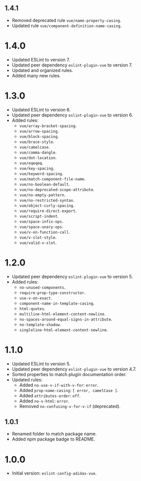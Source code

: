 ## 1.4.1

- Removed deprecated rule `vue/name-property-casing`.
- Updated rule `vue/component-definition-name-casing`.

# 1.4.0

- Updated ESLint to version 7.
- Updated peer dependency `eslint-plugin-vue` to version 7.
- Updated and organized rules.
- Added many new rules.

# 1.3.0

- Updated ESLint to version 6.
- Updated peer dependency `eslint-plugin-vue` to version 6.
- Added rules:
    - `vue/array-bracket-spacing`.
    - `vue/arrow-spacing`.
    - `vue/block-spacing`.
    - `vue/brace-style`.
    - `vue/camelcase`.
    - `vue/comma-dangle`.
    - `vue/dot-location`.
    - `vue/eqeqeq`.
    - `vue/key-spacing`.
    - `vue/keyword-spacing`.
    - `vue/match-component-file-name`.
    - `vue/no-boolean-default`.
    - `vue/no-deprecated-scope-attribute`.
    - `vue/no-empty-pattern`.
    - `vue/no-restricted-syntax`.
    - `vue/object-curly-spacing`.
    - `vue/require-direct-export`.
    - `vue/script-indent`.
    - `vue/space-infix-ops`.
    - `vue/space-unary-ops`.
    - `vue/v-on-function-call`.
    - `vue/v-slot-style`.
    - `vue/valid-v-slot`.

# 1.2.0

- Updated peer dependency `eslint-plugin-vue` to version 5.
- Added rules:
    - `no-unused-components`.
    - `require-prop-type-constructor`.
    - `use-v-on-exact`.
    - `component-name-in-template-casing`.
    - `html-quotes`.
    - `multiline-html-element-content-newline`.
    - `no-spaces-around-equal-signs-in-attribute`.
    - `no-template-shadow`.
    - `singleline-html-element-content-newline`.

# 1.1.0

- Updated ESLint to version 5.
- Updated peer dependency `eslint-plugin-vue` to version 4.7.
- Sorted properties to match plugin documentation order.
- Updated rules:
  - Added `no-use-v-if-with-v-for`: `error`.
  - Added `prop-name-casing`: `[ error, camelCase ]`.
  - Added `attributes-order`: `off`.
  - Added `no-v-html`: `error`.
  - Removed `no-confusing-v-for-v-if` (deprecated).

## 1.0.1

- Renamed folder to match package name.
- Added npm package badge to README.

# 1.0.0

- Initial version: `eslint-config-adidas-vue`.
